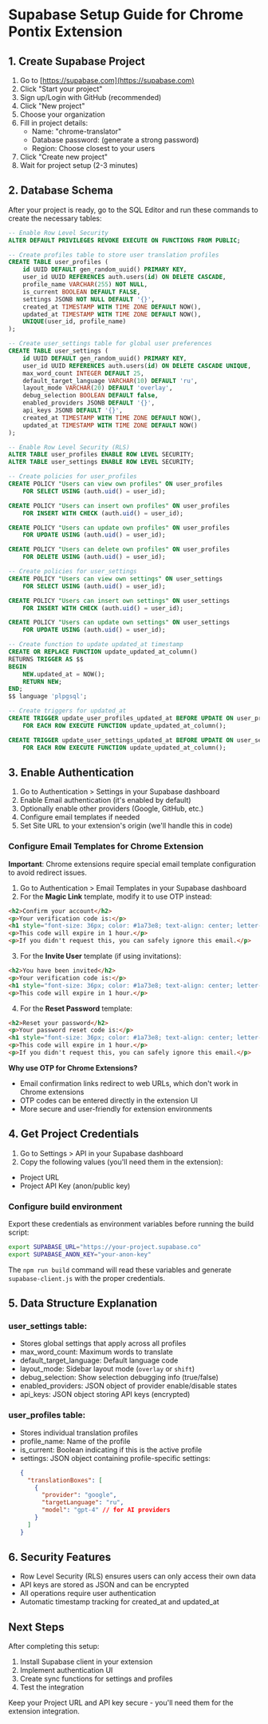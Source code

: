 # Supabase Setup Guide for Chrome Pontix Extension

## 1. Create Supabase Project

1. Go to [https://supabase.com](https://supabase.com)
2. Click "Start your project" 
3. Sign up/Login with GitHub (recommended)
4. Click "New project"
5. Choose your organization
6. Fill in project details:
   - Name: "chrome-translator"
   - Database password: (generate a strong password)
   - Region: Choose closest to your users
7. Click "Create new project"
8. Wait for project setup (2-3 minutes)

## 2. Database Schema

After your project is ready, go to the SQL Editor and run these commands to create the necessary tables:

```sql
-- Enable Row Level Security
ALTER DEFAULT PRIVILEGES REVOKE EXECUTE ON FUNCTIONS FROM PUBLIC;

-- Create profiles table to store user translation profiles
CREATE TABLE user_profiles (
    id UUID DEFAULT gen_random_uuid() PRIMARY KEY,
    user_id UUID REFERENCES auth.users(id) ON DELETE CASCADE,
    profile_name VARCHAR(255) NOT NULL,
    is_current BOOLEAN DEFAULT FALSE,
    settings JSONB NOT NULL DEFAULT '{}',
    created_at TIMESTAMP WITH TIME ZONE DEFAULT NOW(),
    updated_at TIMESTAMP WITH TIME ZONE DEFAULT NOW(),
    UNIQUE(user_id, profile_name)
);

-- Create user_settings table for global user preferences
CREATE TABLE user_settings (
    id UUID DEFAULT gen_random_uuid() PRIMARY KEY,
    user_id UUID REFERENCES auth.users(id) ON DELETE CASCADE UNIQUE,
    max_word_count INTEGER DEFAULT 25,
    default_target_language VARCHAR(10) DEFAULT 'ru',
    layout_mode VARCHAR(20) DEFAULT 'overlay',
    debug_selection BOOLEAN DEFAULT false,
    enabled_providers JSONB DEFAULT '{}',
    api_keys JSONB DEFAULT '{}',
    created_at TIMESTAMP WITH TIME ZONE DEFAULT NOW(),
    updated_at TIMESTAMP WITH TIME ZONE DEFAULT NOW()
);

-- Enable Row Level Security (RLS)
ALTER TABLE user_profiles ENABLE ROW LEVEL SECURITY;
ALTER TABLE user_settings ENABLE ROW LEVEL SECURITY;

-- Create policies for user_profiles
CREATE POLICY "Users can view own profiles" ON user_profiles
    FOR SELECT USING (auth.uid() = user_id);

CREATE POLICY "Users can insert own profiles" ON user_profiles
    FOR INSERT WITH CHECK (auth.uid() = user_id);

CREATE POLICY "Users can update own profiles" ON user_profiles
    FOR UPDATE USING (auth.uid() = user_id);

CREATE POLICY "Users can delete own profiles" ON user_profiles
    FOR DELETE USING (auth.uid() = user_id);

-- Create policies for user_settings
CREATE POLICY "Users can view own settings" ON user_settings
    FOR SELECT USING (auth.uid() = user_id);

CREATE POLICY "Users can insert own settings" ON user_settings
    FOR INSERT WITH CHECK (auth.uid() = user_id);

CREATE POLICY "Users can update own settings" ON user_settings
    FOR UPDATE USING (auth.uid() = user_id);

-- Create function to update updated_at timestamp
CREATE OR REPLACE FUNCTION update_updated_at_column()
RETURNS TRIGGER AS $$
BEGIN
    NEW.updated_at = NOW();
    RETURN NEW;
END;
$$ language 'plpgsql';

-- Create triggers for updated_at
CREATE TRIGGER update_user_profiles_updated_at BEFORE UPDATE ON user_profiles
    FOR EACH ROW EXECUTE FUNCTION update_updated_at_column();

CREATE TRIGGER update_user_settings_updated_at BEFORE UPDATE ON user_settings
    FOR EACH ROW EXECUTE FUNCTION update_updated_at_column();
```

## 3. Enable Authentication

1. Go to Authentication > Settings in your Supabase dashboard
2. Enable Email authentication (it's enabled by default)
3. Optionally enable other providers (Google, GitHub, etc.)
4. Configure email templates if needed
5. Set Site URL to your extension's origin (we'll handle this in code)

### Configure Email Templates for Chrome Extension

**Important**: Chrome extensions require special email template configuration to avoid redirect issues.

1. Go to Authentication > Email Templates in your Supabase dashboard
2. For the **Magic Link** template, modify it to use OTP instead:

```html
<h2>Confirm your account</h2>
<p>Your verification code is:</p>
<h1 style="font-size: 36px; color: #1a73e8; text-align: center; letter-spacing: 4px;">{{ .Token }}</h1>
<p>This code will expire in 1 hour.</p>
<p>If you didn't request this, you can safely ignore this email.</p>
```

3. For the **Invite User** template (if using invitations):

```html
<h2>You have been invited</h2>
<p>Your verification code is:</p>
<h1 style="font-size: 36px; color: #1a73e8; text-align: center; letter-spacing: 4px;">{{ .Token }}</h1>
<p>This code will expire in 1 hour.</p>
```

4. For the **Reset Password** template:

```html
<h2>Reset your password</h2>
<p>Your password reset code is:</p>
<h1 style="font-size: 36px; color: #1a73e8; text-align: center; letter-spacing: 4px;">{{ .Token }}</h1>
<p>This code will expire in 1 hour.</p>
<p>If you didn't request this, you can safely ignore this email.</p>
```

**Why use OTP for Chrome Extensions?**
- Email confirmation links redirect to web URLs, which don't work in Chrome extensions
- OTP codes can be entered directly in the extension UI
- More secure and user-friendly for extension environments

## 4. Get Project Credentials

1. Go to Settings > API in your Supabase dashboard
2. Copy the following values (you'll need them in the extension):
 - Project URL
 - Project API Key (anon/public key)

### Configure build environment

Export these credentials as environment variables before running the build
script:

```bash
export SUPABASE_URL="https://your-project.supabase.co"
export SUPABASE_ANON_KEY="your-anon-key"
```

The `npm run build` command will read these variables and generate
`supabase-client.js` with the proper credentials.

## 5. Data Structure Explanation

### user_settings table:
- Stores global settings that apply across all profiles
- max_word_count: Maximum words to translate
- default_target_language: Default language code
- layout_mode: Sidebar layout mode (`overlay` or `shift`)
- debug_selection: Show selection debugging info (true/false)
- enabled_providers: JSON object of provider enable/disable states
- api_keys: JSON object storing API keys (encrypted)

### user_profiles table:
- Stores individual translation profiles
- profile_name: Name of the profile
- is_current: Boolean indicating if this is the active profile
- settings: JSON object containing profile-specific settings:
  ```json
  {
    "translationBoxes": [
      {
        "provider": "google",
        "targetLanguage": "ru",
        "model": "gpt-4" // for AI providers
      }
    ]
  }
  ```

## 6. Security Features

- Row Level Security (RLS) ensures users can only access their own data
- API keys are stored as JSON and can be encrypted
- All operations require user authentication
- Automatic timestamp tracking for created_at and updated_at

## Next Steps

After completing this setup:
1. Install Supabase client in your extension
2. Implement authentication UI
3. Create sync functions for settings and profiles
4. Test the integration

Keep your Project URL and API key secure - you'll need them for the extension integration. 